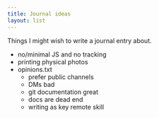 ```yaml
---
title: Journal ideas
layout: list
---
```


Things I might wish to write a journal entry about.

- no/minimal JS and no tracking
- printing physical photos
- opinions.txt
  - prefer public channels
  - DMs bad
  - git documentation great
  - docs are dead end
  - writing as key remote skill
